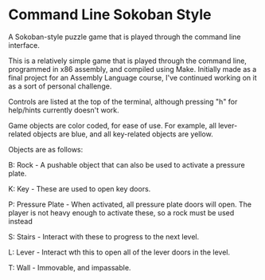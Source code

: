 # Command Line Sokoban Style
A Sokoban-style puzzle game that is played through the command line interface. 

This is a relatively simple game that is played through the command line, programmed in x86 assembly, and compiled using Make. Initially made as a final project for an Assembly Language course, I've continued working on it as a sort of personal challenge. 


Controls are listed at the top of the terminal, although pressing "h" for help/hints currently doesn't work.

Game objects are color coded, for ease of use. For example, all lever-related objects are blue, and all key-related objects are yellow.


Objects are as follows:

B: Rock - A pushable object that can also be used to activate a pressure plate.

K: Key - These are used to open key doors.

P: Pressure Plate - When activated, all pressure plate doors will open. The player is not heavy enough to activate these, so a rock must be used instead

S: Stairs - Interact with these to progress to the next level. 

L: Lever - Interact wth this to open all of the lever doors in the level.

T: Wall - Immovable, and impassable.
